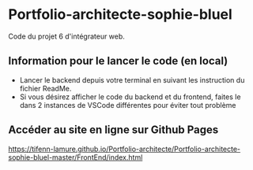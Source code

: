 # Portfolio-architecte-sophie-bluel

Code du projet 6 d'intégrateur web.

## Information pour le lancer le code (en local)

 - Lancer le backend depuis votre terminal en suivant les instruction du fichier ReadMe.
 - Si vous désirez afficher le code du backend et du frontend, faites le dans 2 instances de VSCode différentes pour éviter tout problème

## Accéder au site en ligne sur Github Pages

https://tifenn-lamure.github.io/Portfolio-architecte/Portfolio-architecte-sophie-bluel-master/FrontEnd/index.html

